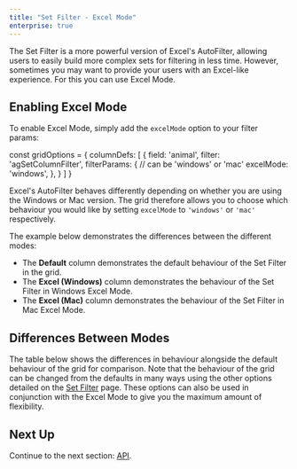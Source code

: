```yaml
---
title: "Set Filter - Excel Mode"
enterprise: true
---
```


The Set Filter is a more powerful version of Excel's AutoFilter, allowing users to easily build more complex sets for filtering in less time. However, sometimes you may want to provide your users with an Excel-like experience. For this you can use Excel Mode.

## Enabling Excel Mode

To enable Excel Mode, simply add the `excelMode` option to your filter params:

<snippet>
const gridOptions = {
    columnDefs: [
        {
            field: 'animal',
            filter: 'agSetColumnFilter',
            filterParams: {
                // can be 'windows' or 'mac'
                excelMode: 'windows',
            },
        }
    ]
}
</snippet>

Excel's AutoFilter behaves differently depending on whether you are using the Windows or Mac version. The grid therefore allows you to choose which behaviour you would like by setting `excelMode` to `'windows'` or `'mac'` respectively.

The example below demonstrates the differences between the different modes:

- The **Default** column demonstrates the default behaviour of the Set Filter in the grid.
- The **Excel (Windows)** column demonstrates the behaviour of the Set Filter in Windows Excel Mode.
- The **Excel (Mac)** column demonstrates the behaviour of the Set Filter in Mac Excel Mode.

<grid-example title='Excel Mode' name='excel-mode' type='generated' options='{ "enterprise": true, "exampleHeight": 640, "modules": ["clientside", "setfilter", "menu", "filterpanel"] }'></grid-example>

## Differences Between Modes

The table below shows the differences in behaviour alongside the default behaviour of the grid for comparison. Note that the behaviour of the grid can be changed from the defaults in many ways using the other options detailed on the [Set Filter](../filter-set/) page. These options can also be used in conjunction with the Excel Mode to give you the maximum amount of flexibility.

<matrix-table src='filter-set-excel-mode/resources/excelMode.json' rootnode='behaviours' columns='{ "behaviour": "Behaviour", "agGrid": "Default", "windowsExcel": "Excel (Windows)", "macExcel": "Excel (Max)" }'></matrix-table>

## Next Up

Continue to the next section: [API](../filter-set-api/).
